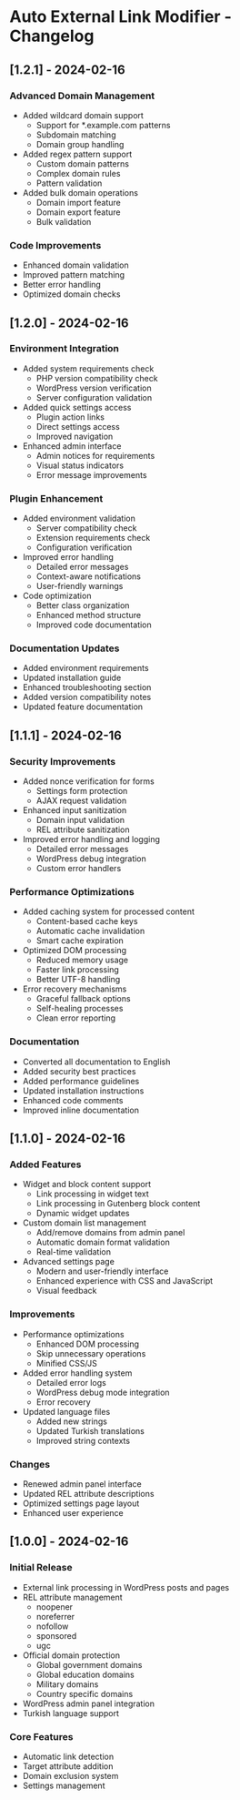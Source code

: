 # Auto External Link Modifier - Changelog

## [1.2.1] - 2024-02-16

### Advanced Domain Management
- Added wildcard domain support
  - Support for *.example.com patterns
  - Subdomain matching
  - Domain group handling
- Added regex pattern support
  - Custom domain patterns
  - Complex domain rules
  - Pattern validation
- Added bulk domain operations
  - Domain import feature
  - Domain export feature
  - Bulk validation

### Code Improvements
- Enhanced domain validation
- Improved pattern matching
- Better error handling
- Optimized domain checks

## [1.2.0] - 2024-02-16

### Environment Integration
- Added system requirements check
  - PHP version compatibility check
  - WordPress version verification
  - Server configuration validation
- Added quick settings access
  - Plugin action links
  - Direct settings access
  - Improved navigation
- Enhanced admin interface
  - Admin notices for requirements
  - Visual status indicators
  - Error message improvements

### Plugin Enhancement
- Added environment validation
  - Server compatibility check
  - Extension requirements check
  - Configuration verification
- Improved error handling
  - Detailed error messages
  - Context-aware notifications
  - User-friendly warnings
- Code optimization
  - Better class organization
  - Enhanced method structure
  - Improved code documentation

### Documentation Updates
- Added environment requirements
- Updated installation guide
- Enhanced troubleshooting section
- Added version compatibility notes
- Updated feature documentation

## [1.1.1] - 2024-02-16

### Security Improvements
- Added nonce verification for forms
  - Settings form protection
  - AJAX request validation
- Enhanced input sanitization
  - Domain input validation
  - REL attribute sanitization
- Improved error handling and logging
  - Detailed error messages
  - WordPress debug integration
  - Custom error handlers

### Performance Optimizations
- Added caching system for processed content
  - Content-based cache keys
  - Automatic cache invalidation
  - Smart cache expiration
- Optimized DOM processing
  - Reduced memory usage
  - Faster link processing
  - Better UTF-8 handling
- Error recovery mechanisms
  - Graceful fallback options
  - Self-healing processes
  - Clean error reporting

### Documentation
- Converted all documentation to English
- Added security best practices
- Added performance guidelines
- Updated installation instructions
- Enhanced code comments
- Improved inline documentation

## [1.1.0] - 2024-02-16

### Added Features
- Widget and block content support
  - Link processing in widget text
  - Link processing in Gutenberg block content
  - Dynamic widget updates
- Custom domain list management
  - Add/remove domains from admin panel
  - Automatic domain format validation
  - Real-time validation
- Advanced settings page
  - Modern and user-friendly interface
  - Enhanced experience with CSS and JavaScript
  - Visual feedback

### Improvements
- Performance optimizations
  - Enhanced DOM processing
  - Skip unnecessary operations
  - Minified CSS/JS
- Added error handling system
  - Detailed error logs
  - WordPress debug mode integration
  - Error recovery
- Updated language files
  - Added new strings
  - Updated Turkish translations
  - Improved string contexts

### Changes
- Renewed admin panel interface
- Updated REL attribute descriptions
- Optimized settings page layout
- Enhanced user experience

## [1.0.0] - 2024-02-16

### Initial Release
- External link processing in WordPress posts and pages
- REL attribute management
  - noopener
  - noreferrer
  - nofollow
  - sponsored
  - ugc
- Official domain protection
  - Global government domains
  - Global education domains
  - Military domains
  - Country specific domains
- WordPress admin panel integration
- Turkish language support

### Core Features
- Automatic link detection
- Target attribute addition
- Domain exclusion system
- Settings management